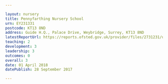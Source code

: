 ```yaml
---

layout: nursery
title: Pennyfarthing Nursery School
urn: EY231331
postcode: KT13 8ND
address: Guide H.Q., Palace Drive, Weybridge, Surrey, KT13 8ND
latestReportUrl: https://reports.ofsted.gov.uk/provider/files/2731231/urn/EY231331.pdf
teaching: 2
development: 3
leadership: 3
outcomes: 0
overall: 3
date: 01 April 2018 
datePublish: 28 September 2017

---
```

